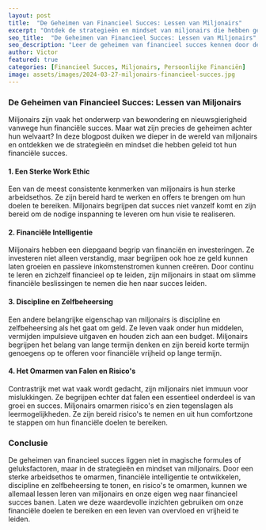 ```yaml
---
layout: post
title:  "De Geheimen van Financieel Succes: Lessen van Miljonairs"
excerpt: "Ontdek de strategieën en mindset van miljonairs die hebben geleid tot financieel succes"
seo_title:  "De Geheimen van Financieel Succes: Lessen van Miljonairs"
seo_description: "Leer de geheimen van financieel succes kennen door de strategieën en mindset van miljonairs te ontdekken. Ontdek praktische lessen en inzichten die je kunt toepassen om je eigen financiële doelen te bereiken."
author: Victor
featured: true
categories: [Financieel Succes, Miljonairs, Persoonlijke Financiën]
image: assets/images/2024-03-27-miljonairs-financieel-succes.jpg
---
```


### De Geheimen van Financieel Succes: Lessen van Miljonairs

Miljonairs zijn vaak het onderwerp van bewondering en nieuwsgierigheid vanwege hun financiële succes. Maar wat zijn precies de geheimen achter hun welvaart? In deze blogpost duiken we dieper in de wereld van miljonairs en ontdekken we de strategieën en mindset die hebben geleid tot hun financiële succes.

#### 1. Een Sterke Work Ethic

Een van de meest consistente kenmerken van miljonairs is hun sterke arbeidsethos. Ze zijn bereid hard te werken en offers te brengen om hun doelen te bereiken. Miljonairs begrijpen dat succes niet vanzelf komt en zijn bereid om de nodige inspanning te leveren om hun visie te realiseren.

#### 2. Financiële Intelligentie

Miljonairs hebben een diepgaand begrip van financiën en investeringen. Ze investeren niet alleen verstandig, maar begrijpen ook hoe ze geld kunnen laten groeien en passieve inkomstenstromen kunnen creëren. Door continu te leren en zichzelf financieel op te leiden, zijn miljonairs in staat om slimme financiële beslissingen te nemen die hen naar succes leiden.

#### 3. Discipline en Zelfbeheersing

Een andere belangrijke eigenschap van miljonairs is discipline en zelfbeheersing als het gaat om geld. Ze leven vaak onder hun middelen, vermijden impulsieve uitgaven en houden zich aan een budget. Miljonairs begrijpen het belang van lange termijn denken en zijn bereid korte termijn genoegens op te offeren voor financiële vrijheid op lange termijn.

#### 4. Het Omarmen van Falen en Risico's

Contrastrijk met wat vaak wordt gedacht, zijn miljonairs niet immuun voor mislukkingen. Ze begrijpen echter dat falen een essentieel onderdeel is van groei en succes. Miljonairs omarmen risico's en zien tegenslagen als leermogelijkheden. Ze zijn bereid risico's te nemen en uit hun comfortzone te stappen om hun financiële doelen te bereiken.

### Conclusie

De geheimen van financieel succes liggen niet in magische formules of geluksfactoren, maar in de strategieën en mindset van miljonairs. Door een sterke arbeidsethos te omarmen, financiële intelligentie te ontwikkelen, discipline en zelfbeheersing te tonen, en risico's te omarmen, kunnen we allemaal lessen leren van miljonairs en onze eigen weg naar financieel succes banen. Laten we deze waardevolle inzichten gebruiken om onze financiële doelen te bereiken en een leven van overvloed en vrijheid te leiden.
